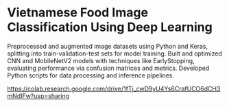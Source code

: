 # Vietnamese Food Image Classification Using Deep Learning

Preprocessed and augmented image datasets using Python and Keras, splitting into train-validation-test sets for model training. 
Built and optimized CNN and MobileNetV2 models with techniques like EarlyStopping, evaluating performance via confusion matrices and metrics. 
Developed Python scripts for data processing and inference pipelines.

https://colab.research.google.com/drive/1fTj_cwD9yU4Ys6CrafUCO6dCH3mNdIFw?usp=sharing
